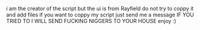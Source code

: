 i am the creator of the script but the ui is from Rayfield
do not try to coppy it and add files
if you want to coppy my script just send me a message
IF YOU TRIED TO I WILL SEND FUCKING NIGGERS TO YOUR HOUSE 
enjoy :)
